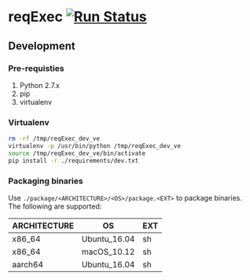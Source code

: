 # reqExec [![Run Status](https://api.shippable.com/projects/59e069c1f7ca690700e9274f/badge?branch=master)](https://app.shippable.com/github/Shippable/reqExec)

## Development

### Pre-requisties

1. Python 2.7.x
2. pip
3. virtualenv

### Virtualenv

```bash
rm -rf /tmp/reqExec_dev_ve
virtualenv -p /usr/bin/python /tmp/reqExec_dev_ve
source /tmp/reqExec_dev_ve/bin/activate
pip install -r ./requirements/dev.txt
```

### Packaging binaries

Use `./package/<ARCHITECTURE>/<OS>/package.<EXT>` to package binaries. The following are supported:

| ARCHITECTURE   | OS            | EXT  |
| ------------   | --            | ---  |
| x86_64         | Ubuntu_16.04  | sh   |
| x86_64         | macOS_10.12   | sh   |
| aarch64        | Ubuntu_16.04  | sh   |
